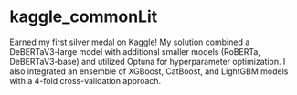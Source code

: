 # kaggle_commonLit

Earned my first silver medal on Kaggle! My solution combined a DeBERTaV3-large model with additional smaller models (RoBERTa, DeBERTaV3-base) and utilized Optuna for hyperparameter optimization. I also integrated an ensemble of XGBoost, CatBoost, and LightGBM models with a 4-fold cross-validation approach.
